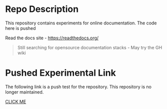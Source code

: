 # Repo Description 

This repository contains experiments for online documentation. The code here is pushed
 
Read the docs site - https://readthedocs.org/

> Still searching for opensource documentation stacks - May try the GH wiki

# Pushed Experimental Link 

The following link is a push test for the repository. This repository is no longer maintained. 

[CLICK ME](https://ibs-manual.readthedocs.io/en/latest/)
